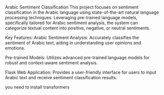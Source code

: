 Arabic Sentiment Classification
This project focuses on sentiment classification in the Arabic language using state-of-the-art natural language processing techniques. Leveraging pre-trained language models, specifically tailored for Arabic sentiment analysis, the system can categorize textual content into positive, negative, or neutral sentiments.

Key Features:
Arabic Sentiment Analysis: Accurately classifies the sentiment of Arabic text, aiding in understanding user opinions and emotions.

Pre-trained Models: Utilizes advanced pre-trained language models for robust and context-aware sentiment analysis.

Flask Web Application: Provides a user-friendly interface for users to input Arabic text and receive sentiment classification results.

you need to install transformers
